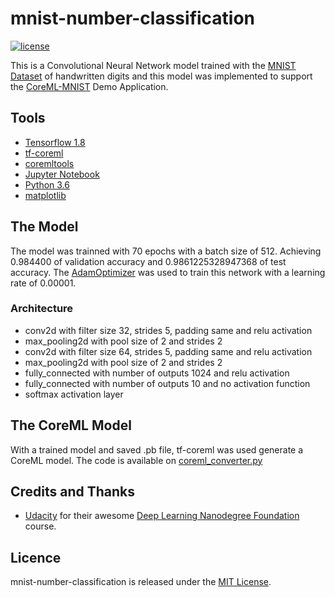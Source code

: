 # mnist-number-classification

[![license](https://img.shields.io/github/license/mashape/apistatus.svg)](https://opensource.org/licenses/MIT)

This is a Convolutional Neural Network model trained with the [MNIST Dataset](https://en.wikipedia.org/wiki/MNIST_database) of handwritten digits and 
this model was implemented to support the [CoreML-MNIST](https://github.com/LucianoPAlmeida/CoreML-MNIST) Demo Application.

## Tools
* [Tensorflow 1.8](https://www.tensorflow.org/)
* [tf-coreml](https://github.com/tf-coreml/tf-coreml) 
* [coremltools](https://github.com/apple/coremltools)
* [Jupyter Notebook](http://jupyter.org/)
* [Python 3.6](https://www.python.org/)
* [matplotlib](https://matplotlib.org/)

## The Model 
The model was trainned with 70 epochs with a batch size of 512. Achieving 0.984400 of validation accuracy and 0.9861225328947368 of test accuracy.
The [AdamOptimizer](https://www.tensorflow.org/api_docs/python/tf/train/AdamOptimizer) was used to train this network with a learning rate of 0.00001.

### Architecture 
 * conv2d with filter size 32, strides 5, padding same and relu activation
 * max_pooling2d with pool size of 2 and strides 2
 * conv2d with filter size 64, strides 5, padding same and relu activation
 * max_pooling2d with pool size of 2 and strides 2
 * fully_connected with number of outputs 1024 and relu activation
 * fully_connected with number of outputs 10 and no activation function
 * softmax activation layer

## The CoreML Model

With a trained model and saved .pb file, tf-coreml was used generate a CoreML model. 
The code is available on [coreml_converter.py](https://github.com/LucianoPAlmeida/mnist-number-classification/blob/master/coreml_converter.py)

## Credits and Thanks

- [Udacity](https://www.udacity.com) for their awesome [Deep Learning Nanodegree Foundation](https://www.udacity.com/course/deep-learning-nanodegree--nd101) course.


## Licence 

mnist-number-classification is released under the [MIT License](https://opensource.org/licenses/MIT).
